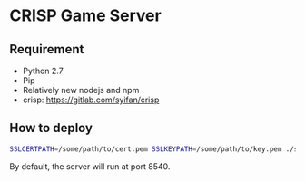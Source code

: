 # CRISP Game Server

## Requirement

* Python 2.7
* Pip
* Relatively new nodejs and npm
* crisp: https://gitlab.com/syifan/crisp

## How to deploy

```bash
SSLCERTPATH=/some/path/to/cert.pem SSLKEYPATH=/some/path/to/key.pem ./start.sh
```

By default, the server will run at port 8540.


